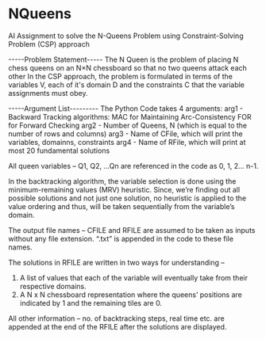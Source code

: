 # NQueens
AI Assignment to solve the N-Queens Problem using Constraint-Solving Problem (CSP) approach

-----Problem Statement-----
The N Queen is the problem of placing N chess queens on an N×N chessboard so that no two queens attack each other
In the CSP approach, the problem is formulated in terms of the variables V, each of it's domain D and the constraints C that the variable assignments must obey.

-----Argument List---------
The Python Code takes 4 arguments:
arg1 - Backward Tracking algorithms:
		MAC for Maintaining Arc-Consistency
		FOR for Forward Checking
arg2 - Number of Queens, N (which is equal to the number of rows and columns)
arg3 - Name of CFile, which will print the variables, domainns, constraints
arg4 - Name of RFile, which will print at most 20 fundamental solutions

All queen variables – Q1, Q2, …Qn are referenced in the code as 0, 1, 2… n-1.
 
In the backtracking algorithm, the variable selection is done using the minimum-remaining values (MRV) heuristic. Since, we’re finding out all possible solutions and not just one solution, no heuristic is applied to the value ordering and thus, will be taken sequentially from the variable’s domain.

The output file names – CFILE and RFILE are assumed to be taken as inputs without any file extension. “.txt” is appended in the code to these file names.

The solutions in RFILE are written in two ways for understanding –
1.	A list of values that each of the variable will eventually take from their respective domains.
2.	A N x N chessboard representation where the queens’ positions are indicated by 1 and the remaining tiles are 0.

All other information – no. of backtracking steps, real time etc. are appended at the end of the RFILE after the solutions are displayed.
